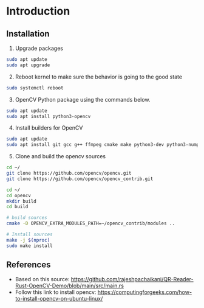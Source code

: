 # Introduction

## Installation

1. Upgrade packages
```bash
sudo apt update
sudo apt upgrade
```

2. Reboot kernel to make sure the behavior is going to the good state
```bash
sudo systemctl reboot
```

3. OpenCV Python package using the commands below.
```bash
sudo apt update
sudo apt install python3-opencv
```

4. Install builders for OpenCV
```bash
sudo apt update
sudo apt install git gcc g++ ffmpeg cmake make python3-dev python3-numpy libavcodec-dev libavformat-dev libswscale-dev libgstreamer-plugins-base1.0-dev libgstreamer1.0-dev libgtk-3-dev libpng-dev libjpeg-dev libopenexr-dev libtiff-dev libwebp-dev
```

5. Clone and build the opencv sources
```bash
cd ~/
git clone https://github.com/opencv/opencv.git
git clone https://github.com/opencv/opencv_contrib.git

cd ~/
cd opencv
mkdir build
cd build

# build sources
cmake -D OPENCV_EXTRA_MODULES_PATH=~/opencv_contrib/modules ..

# Install sources
make -j $(nproc)
sudo make install
```

## References
- Based on this source: https://github.com/rajeshpachaikani/QR-Reader-Rust-OpenCV-Demo/blob/main/src/main.rs
- Follow this link to install opencv: https://computingforgeeks.com/how-to-install-opencv-on-ubuntu-linux/